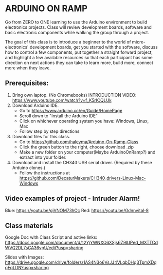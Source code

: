 # ARDUINO ON RAMP
Go from ZERO to ONE learning to use the Arduino environment to build electronics projects. Class will review development boards, software and basic electronic components while walking the group through a project.

The goal of this class is to introduce a beginner to the world of micro-electronics' development boards, get you started with the software, discuss how to control a few components, put together a straight forward project, and highlight a few available resources so that each participant has some direction on next actions they can take to learn more, build more, connect more when they leave.

## Prerequisites:
1. Bring own laptop.  (No Chromebooks)
INTRODUCTION VIDEO: https://www.youtube.com/watch?v=f_K5rICQLUk
1. Download Arduino IDE.
    * Go to https://www.arduino.cc/en/Guide/HomePage
    * Scroll down to "Install the Arduino IDE"
    * Click on whichever operating system you have: Windows, Linux, Mac
    * Follow step by step directions
1. Download files for this class.
    * Go to https://github.com/haleyma/Arduino-On-Ramp-Class
    * Click the green button to the right, choose download .zip
    * Make a new folder on your computer(Maybe ArduinoOnRamp?) and extract into your folder.
1. Download and install the CH340 USB serial driver.  (Required by these Arduino clones.)
    * Follow the instructions at https://github.com/DecaturMakers/CH340_drivers-Linux-Mac-Windows

## Video examples of project - Intruder Alarm!
Blue:  https://youtu.be/giVNOM73hOc
Red:  https://youtu.be/Gdnnvital-8

## Class materials
Google Doc with Class Script and active links:
https://docs.google.com/document/d/12YjYWNXO6XSjs6Z9IUPed_MXTTCdWVQ2DL7sCA36vpU/edit?usp=sharing

Slides with Images:
https://drive.google.com/drive/folders/1AS4N3o6VsJJ4VLqbDHq3TpmXDqqFqLDN?usp=sharing
